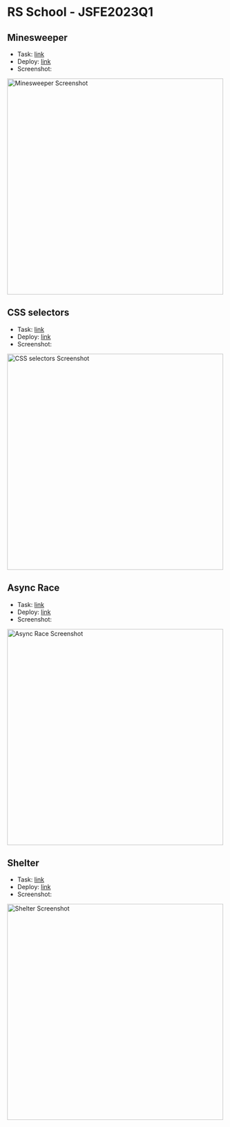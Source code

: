 # RS School - JSFE2023Q1


## Minesweeper
- Task: [link](https://github.com/rolling-scopes-school/tasks/blob/master/tasks/minesweeper/README.md)
- Deploy: [link](https://illia-sakharau.github.io/RSSchool-JSFE2023Q1/minesweeper/)
- Screenshot:

<img width="500" alt="Minesweeper Screenshot" src="https://github.com/Illia-Sakharau/RSSchool-JSFE2023Q1/assets/124388500/d45e8695-2972-4fac-a850-002b870537d8">


## CSS selectors
- Task: [link](https://github.com/rolling-scopes-school/tasks/blob/master/tasks/rs-css.md)
- Deploy: [link](https://illia-sakharau.github.io/RSSchool-JSFE2023Q1/rss-css-selectors/)
- Screenshot:

<img width="500" alt="CSS selectors Screenshot" src="https://github.com/Illia-Sakharau/RSSchool-JSFE2023Q1/assets/124388500/20aaed17-208e-4f83-bfd1-2882a9c20fb6">


## Async Race
- Task: [link](https://github.com/rolling-scopes-school/tasks/blob/master/tasks/async-race.md)
- Deploy: [link](https://rolling-scopes-school.github.io/illia-sakharau-JSFE2023Q1/async-race-remouteAPI)
- Screenshot:

<img width="500" alt="Async Race Screenshot" src="https://github.com/Illia-Sakharau/RSSchool-JSFE2023Q1/assets/124388500/55ec774a-9837-43b7-bdda-bc5a96cf03d6">


## Shelter
- Task: [link](https://github.com/rolling-scopes-school/tasks/blob/master/tasks/shelter/shelter.md)
- Deploy: [link](https://illia-sakharau.github.io/RSSchool-JSFE2023Q1/shelter/)
- Screenshot:

<img width="500" alt="Shelter Screenshot" src="https://github.com/Illia-Sakharau/RSSchool-JSFE2023Q1/assets/124388500/bc6c8904-8581-4989-b782-bfba55e5c284">
